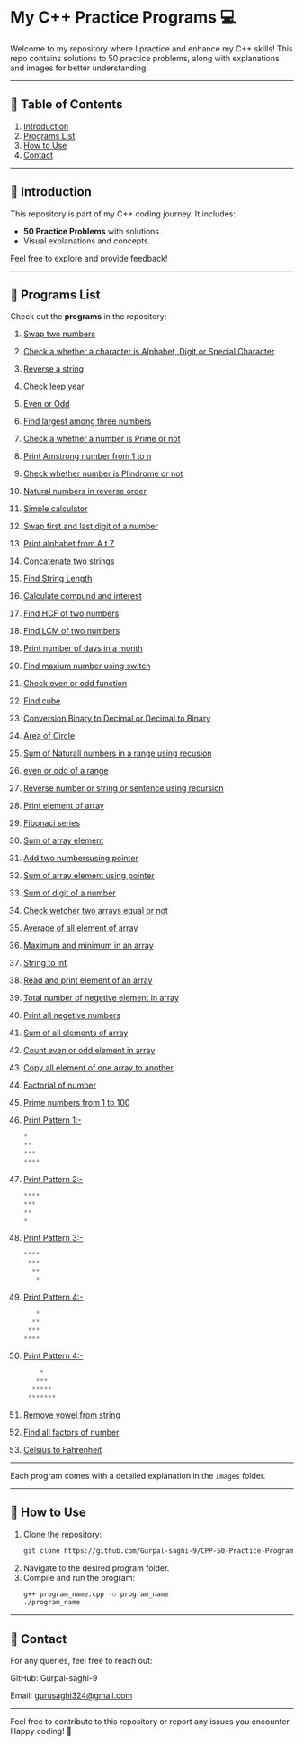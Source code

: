 # My C++ Practice Programs 💻

Welcome to my repository where I practice and enhance my C++ skills! This repo contains solutions to 50 practice problems, along with explanations and images for better understanding.

---

## 📜 Table of Contents
1. [Introduction](#introduction)
2. [Programs List](#programs-list)
3. [How to Use](#how-to-use)
4. [Contact](#-contact)

---

## 🔰 Introduction
This repository is part of my C++ coding journey. It includes:
- **50 Practice Problems** with solutions.
- Visual explanations and concepts.

Feel free to explore and provide feedback!

---

## 📝 Programs List
Check out the **programs** in the repository:

1. [Swap two numbers](https://github.com/Gurpal-saghi-9/CPP-50-Practice-Programs/tree/main/01.%20Swap%20two%20numbers) 
2. [Check a whether a character is Alphabet, Digit or Special Character](https://github.com/Gurpal-saghi-9/CPP-50-Practice-Programs/tree/main/02.%20Check%20a%20character%20is%20alpha%2C%20dig%2C%20special%20char)
3. [Reverse a string](https://github.com/Gurpal-saghi-9/CPP-50-Practice-Programs/tree/main/03.%20Reverse%20a%20String)
4. [Check leep year](https://github.com/Gurpal-saghi-9/CPP-50-Practice-Programs/tree/main/04.%20check%20leep%20year)
5. [Even or Odd](https://github.com/Gurpal-saghi-9/CPP-50-Practice-Programs/tree/main/05.%20Even%20or%20Odd)
6. [Find largest among three numbers](https://github.com/Gurpal-saghi-9/CPP-50-Practice-Programs/tree/main/06.%20%20Largest%20among%20three%20number)
7. [Check a whether a number is Prime or not](https://github.com/Gurpal-saghi-9/CPP-50-Practice-Programs/tree/main/07.%20check%20Prime%20number)
8. [Print Amstrong number from 1 to n](https://github.com/Gurpal-saghi-9/CPP-50-Practice-Programs/tree/main/08.%20Amstrog%20number)
9. [Check whether number is Plindrome or not](https://github.com/Gurpal-saghi-9/CPP-50-Practice-Programs/tree/main/09.%20Is%20Number%20Palindrome)
10. [Natural numbers in reverse order](https://github.com/Gurpal-saghi-9/CPP-50-Practice-Programs/tree/main/10.%20Natural%20Number%20in%20Reverse%20order)
11. [Simple calculator](https://github.com/Gurpal-saghi-9/CPP-50-Practice-Programs/tree/main/11.%20Simple%20Calculator)
12. [Swap first and last digit of a number](https://github.com/Gurpal-saghi-9/CPP-50-Practice-Programs)
13. [Print alphabet from A t Z](https://github.com/Gurpal-saghi-9/CPP-50-Practice-Programs)
14. [Concatenate two strings](https://github.com/Gurpal-saghi-9/CPP-50-Practice-Programs)
15. [Find String Length](https://github.com/Gurpal-saghi-9/CPP-50-Practice-Programs)
16. [Calculate compund and interest](https://github.com/Gurpal-saghi-9/CPP-50-Practice-Programs)
17. [Find HCF of two numbers](https://github.com/Gurpal-saghi-9/CPP-50-Practice-Programs)
18. [Find LCM of two numbers](https://github.com/Gurpal-saghi-9/CPP-50-Practice-Programs)
19. [Print number of days in a month](https://github.com/Gurpal-saghi-9/CPP-50-Practice-Programs)
20. [Find maxium number using switch](https://github.com/Gurpal-saghi-9/CPP-50-Practice-Programs)
21. [Check even or odd function](https://github.com/Gurpal-saghi-9/CPP-50-Practice-Programs)
22. [Find cube](https://github.com/Gurpal-saghi-9/CPP-50-Practice-Programs)
23. [Conversion Binary to Decimal or Decimal to Binary](https://github.com/Gurpal-saghi-9/CPP-50-Practice-Programs)
24. [Area of Circle](https://github.com/Gurpal-saghi-9/CPP-50-Practice-Programs)
25. [Sum of Naturall numbers in a range using recusion](https://github.com/Gurpal-saghi-9/CPP-50-Practice-Programs)
26. [even or odd of a range](https://github.com/Gurpal-saghi-9/CPP-50-Practice-Programs)
27. [Reverse number or string or sentence using recursion](https://github.com/Gurpal-saghi-9/CPP-50-Practice-Programs)
28. [Print element of array](https://github.com/Gurpal-saghi-9/CPP-50-Practice-Programs)
29. [Fibonaci series](https://github.com/Gurpal-saghi-9/CPP-50-Practice-Programs)
30. [Sum of array element](https://github.com/Gurpal-saghi-9/CPP-50-Practice-Programs)
31. [Add two numbersusing pointer](https://github.com/Gurpal-saghi-9/CPP-50-Practice-Programs)
32. [Sum of array element using pointer](https://github.com/Gurpal-saghi-9/CPP-50-Practice-Programs)
33. [Sum of digit of a number](https://github.com/Gurpal-saghi-9/CPP-50-Practice-Programs)
34. [Check wetcher two arrays equal or not](https://github.com/Gurpal-saghi-9/CPP-50-Practice-Programs)
35. [Average of all element of array](https://github.com/Gurpal-saghi-9/CPP-50-Practice-Programs)
36. [Maximum and minimum in an array](https://github.com/Gurpal-saghi-9/CPP-50-Practice-Programs)
37. [String to int](https://github.com/Gurpal-saghi-9/CPP-50-Practice-Programs)
38. [Read and print element of an array](https://github.com/Gurpal-saghi-9/CPP-50-Practice-Programs)
39. [Total number of negetive element in array](https://github.com/Gurpal-saghi-9/CPP-50-Practice-Programs)
40. [Print all negetive numbers](https://github.com/Gurpal-saghi-9/CPP-50-Practice-Programs)
41. [Sum of all elements of array](https://github.com/Gurpal-saghi-9/CPP-50-Practice-Programs)
42. [Count even or odd element in array](https://github.com/Gurpal-saghi-9/CPP-50-Practice-Programs)
43. [Copy all element of one array to another](https://github.com/Gurpal-saghi-9/CPP-50-Practice-Programs)
44. [Factorial of number](https://github.com/Gurpal-saghi-9/CPP-50-Practice-Programs)
45. [Prime numbers from 1 to 100](https://github.com/Gurpal-saghi-9/CPP-50-Practice-Programs)
46. [Print Pattern 1:-](https://github.com/Gurpal-saghi-9/CPP-50-Practice-Programs)
    ```python
    *
    **
    ***
    ****
    ```
47. [Print Pattern 2:-](https://github.com/Gurpal-saghi-9/CPP-50-Practice-Programs)
    ```python
    ****
    ***
    **
    *
    ```

48. [Print Pattern 3:-](https://github.com/Gurpal-saghi-9/CPP-50-Practice-Programs)
    ```python
    ****
     ***
      **
       *
    ```

49. [Print Pattern 4:-](https://github.com/Gurpal-saghi-9/CPP-50-Practice-Programs)
    ```python
       *
      **
     ***
    ****
    ```
50. [Print Pattern 4:-](https://github.com/Gurpal-saghi-9/CPP-50-Practice-Programs)
    ```python
        *
       ***
      *****
     *******
      ```

51. [Remove vowel from string](https://github.com/Gurpal-saghi-9/CPP-50-Practice-Programs)
52. [Find all factors of number](https://github.com/Gurpal-saghi-9/CPP-50-Practice-Programs)
53. [Celsius to Fahrenheit](https://github.com/Gurpal-saghi-9/CPP-50-Practice-Programs)

---

Each program comes with a detailed explanation in the `Images` folder.

---

## 🚀 How to Use
1. Clone the repository:
   ```bash
   git clone https://github.com/Gurpal-saghi-9/CPP-50-Practice-Programs.git
2. Navigate to the desired program folder.
3. Compile and run the program:
   ```bash
   g++ program_name.cpp -o program_name
   ./program_name

---

## 📧 Contact
For any queries, feel free to reach out:

GitHub: Gurpal-saghi-9

Email: gurusaghi324@gmail.com

---

Feel free to contribute to this repository or report any issues you encounter. Happy coding! 🚀
